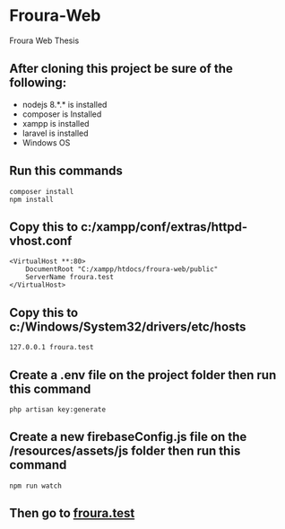 # Froura-Web
Froura Web Thesis

## After cloning this project be sure of the following:
- nodejs 8.\*.\* is installed
- composer is Installed
- xampp is installed
- laravel is installed
- Windows OS

## Run this commands
```
composer install
npm install
```

## Copy this to c:/xampp/conf/extras/httpd-vhost.conf
```
<VirtualHost **:80>
    DocumentRoot "C:/xampp/htdocs/froura-web/public"
    ServerName froura.test
</VirtualHost>
```

## Copy this to c:/Windows/System32/drivers/etc/hosts
```
127.0.0.1 froura.test
```

## Create a .env file on the project folder then run this command
```
php artisan key:generate
```

## Create a new firebaseConfig.js file on the /resources/assets/js folder then run this command
```
npm run watch
```

## Then go to [froura.test](http://froura.test)